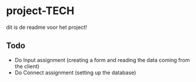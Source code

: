 # project-TECH
dit is de readme voor het project!


## Todo

* Do Input assignment (creating a form and reading the data coming from the client)
* Do Connect assignment (setting up the database)
